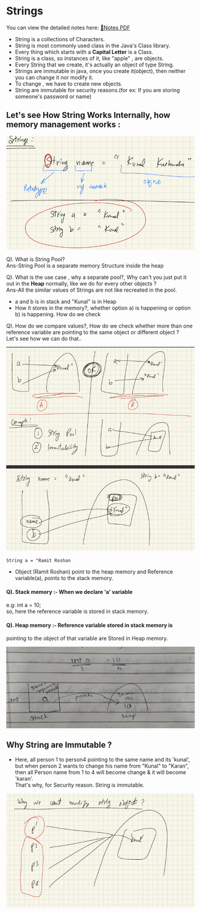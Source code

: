# Strings

You can view the detailed notes here: [📄Notes PDF](Notes_Strings.pdf)

- String is a collections of Characters.
- String is most commonly used class in the Java's Class library.
- Every thing which starts with a **Capital Letter** is a Class.
- String is a class, so instances of it, like "apple" , are objects.
- Every String that we create, it's actually an object of type String.
- Strings are immutable in java, once you create it(object), then neither you can change it
nor modify it.
- To change , we have to create new objects.
- String are immutable for security reasons.(for ex: If you are
storing someone's password or name)
 

## Let's see How String Works Internally, how memory management works : 

![img.png](img.png)


Q). What is String Pool? <br>
Ans-String Pool is a separate memory Structure inside the heap <br>

Q). What is the use case , why a separate pool?, Why can't you just put it 
out in the **Heap** normally, like we do for every other objects ? <br>
Ans-All the similar values of Strings are not like recreated in the pool. <br>

- a and b is in stack and "Kunal" is in Heap
- How it stores in the memory?, whether option a) is happening or option b) is happening. How do we check

Q). How do we compare values?, How do we check whether more than 
one reference variable are pointing to the same object or different object ? <br>
Let's see how we can do that..

![img_1.png](img_1.png)


````
String a = "Ramit Roshan
````
- Object (Ramit Roshan) point to the heap memory and Reference variable(a), points to the stack memory.

#### Q). Stack memory :- When we declare 'a' variable <br>
e.g: int a = 10; <br>
so, here the reference variable is stored in stack memory. <br>

#### Q). Heap memory :- Reference variable stored in stack memory is 
pointing to the object of that variable are Stored in Heap memory.

![img_2.png](img_2.png)


## Why String are Immutable ? 
- Here, all person 1 to person4 pointing to the same name and its 'kunal',
but when person 2 wants to change his name from "Kunal" to "Karan", then
all Person name from 1 to 4 will become change & it will become 'karan'. <br>
That's why, for Security reason. String is immutable.

![img_3.png](img_3.png)